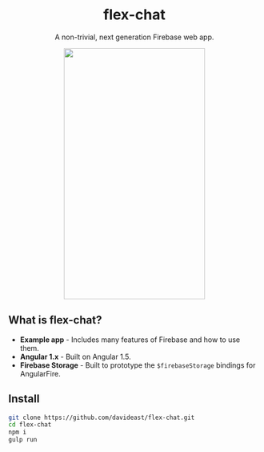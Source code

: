 <p align="center">
  <h1 align="center">flex-chat</h1>
  <p align="center">A non-trivial, next generation Firebase web app.</p>
</p>

<div align="center">
  <img src="https://raw.githubusercontent.com/davideast/flex-chat/master/flexchat-demo.png"
    height="500px" width="282px" />
</div>

## What is flex-chat?

- **Example app** - Includes many features of Firebase and how to use them.
- **Angular 1.x** - Built on Angular 1.5.
- **Firebase Storage** - Built to prototype the `$firebaseStorage` bindings for AngularFire.

## Install

```bash
git clone https://github.com/davideast/flex-chat.git
cd flex-chat
npm i
gulp run
```
